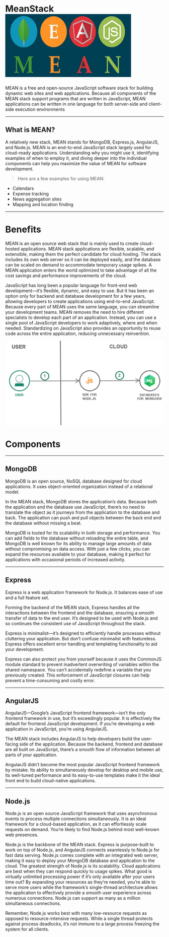 # MeanStack   <img src="MeanStack/2.1.jpg" width=400 height=200>

MEAN is a free and open-source JavaScript software stack for building dynamic web sites and web applications. Because all components of the MEAN stack support programs that are written in JavaScript, MEAN applications can be written in one language for both server-side and client-side execution environments
___
## What is MEAN?

A relatively new stack, MEAN stands for MongoDB, Express.js, AngularJS, and Node.js. MEAN is an end-to-end JavaScript stack largely used for cloud-ready applications. Understanding why you might use it, identifying examples of when to employ it, and diving deeper into the individual components can help you maximize the value of MEAN for software development.

> Here are a few examples for using MEAN:

- Calendars
- Expense tracking
- News aggregation sites
- Mapping and location finding
___
# Benefits
MEAN is an open source web stack that is mainly used to create cloud-hosted applications. MEAN stack applications are flexible, scalable, and extensible, making them the perfect candidate for cloud hosting. The stack includes its own web server so it can be deployed easily, and the database can be scaled on demand to accommodate temporary usage spikes. A MEAN application enters the world optimized to take advantage of all the cost savings and performance improvements of the cloud.

JavaScript has long been a popular language for front-end web development—it’s flexible, dynamic, and easy to use. But it has been an option only for backend and database development for a few years, allowing developers to create applications using end-to-end JavaScript. Because every part of MEAN uses the same language, you can streamline your development teams. MEAN removes the need to hire different specialists to develop each part of an application. Instead, you can use a single pool of JavaScript developers to work adaptively, where and when needed. Standardizing on JavaScript also provides an opportunity to reuse code across the entire application, reducing unnecessary reinvention. 

<img src="MeanStack/1.webp">

# Components
___
## MongoDB
MongoDB is an open source, NoSQL database designed for cloud applications. It uses object-oriented organization instead of a relational model.

In the MEAN stack, MongoDB stores the application’s data. Because both the application and the database use JavaScript, there’s no need to translate the object as it journeys from the application to the database and back. The application can push and pull objects between the back end and the database without missing a beat.

MongoDB is touted for its scalability in both storage and performance. You can add fields to the database without reloading the entire table, and MongoDB is well known for its ability to manage large amounts of data without compromising on data access. With just a few clicks, you can expand the resources available to your database, making it perfect for applications with occasional periods of increased activity.
___
## Express
Express is a web application framework for Node.js. It balances ease of use and a full feature set.

Forming the backend of the MEAN stack, Express handles all the interactions between the frontend and the database, ensuring a smooth transfer of data to the end user. It’s designed to be used with Node.js and so continues the consistent use of JavaScript throughout the stack.

Express is minimalist—it’s designed to efficiently handle processes without cluttering your application. But don’t confuse minimalist with featureless. Express offers excellent error handling and templating functionality to aid your development.

Express can also protect you from yourself because it uses the CommonJS module standard to prevent inadvertent overwriting of variables within the shared namespace. You can’t accidentally redefine a variable that you previously created. This enforcement of JavaScript closures can help prevent a time-consuming and costly error.
___
## AngularJS

AngularJS—Google’s JavaScript frontend framework—isn’t the only frontend framework in use, but it’s exceedingly popular. It is effectively the default for frontend JavaScript development. If you’re developing a web application in JavaScript, you’re using AngularJS.

The MEAN stack includes AngularJS to help developers build the user-facing side of the application. Because the backend, frontend and database are all built on JavaScript, there’s a smooth flow of information between all parts of your application.

AngularJS didn’t become the most popular JavaScript frontend framework by mistake. Its ability to simultaneously develop for desktop and mobile use, its well-tuned performance and its easy-to-use templates make it the ideal front end to build cloud-native applications.
___
## Node.js
Node.js is an open source JavaScript framework that uses asynchronous events to process multiple connections simultaneously. It is an ideal framework for a cloud-based application, as it can effortlessly scale requests on demand. You’re likely to find Node.js behind most well-known web presences.

Node.js is the backbone of the MEAN stack. Express is purpose-built to work on top of Node.js, and AngularJS connects seamlessly to Node.js for fast data serving. Node.js comes complete with an integrated web server, making it easy to deploy your MongoDB database and application to the cloud.
The greatest strength of Node.js is its scalability. Cloud applications are best when they can respond quickly to usage spikes. What good is virtually unlimited processing power if it’s only available after your users time out? By expanding your resources as they’re needed, you’re able to serve more users while the framework’s single-thread architecture allows the application to effectively provide a smooth user experience across numerous connections. Node.js can support as many as a million simultaneous connections.

Remember, Node.js works best with many low-resource requests as opposed to resource-intensive requests. While a single thread protects against process deadlocks, it’s not immune to a large process freezing the system for all clients.
